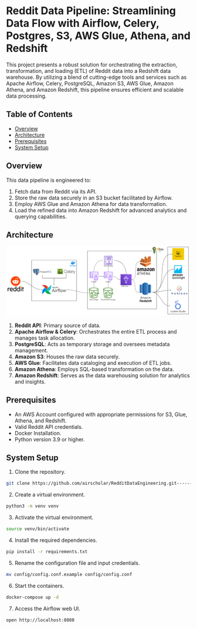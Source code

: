 # Reddit Data Pipeline: Streamlining Data Flow with Airflow, Celery, Postgres, S3, AWS Glue, Athena, and Redshift

This project presents a robust solution for orchestrating the extraction, transformation, and loading (ETL) of Reddit data into a Redshift data warehouse. By utilizing a blend of cutting-edge tools and services such as Apache Airflow, Celery, PostgreSQL, Amazon S3, AWS Glue, Amazon Athena, and Amazon Redshift, this pipeline ensures efficient and scalable data processing.

## Table of Contents

- [Overview](#overview)
- [Architecture](#architecture)
- [Prerequisites](#prerequisites)
- [System Setup](#system-setup)

## Overview

This data pipeline is engineered to:

1. Fetch data from Reddit via its API.
2. Store the raw data securely in an S3 bucket facilitated by Airflow.
3. Employ AWS Glue and Amazon Athena for data transformation.
4. Load the refined data into Amazon Redshift for advanced analytics and querying capabilities.

## Architecture
![RedditDataEngineering.png](assets%2FRedditDataEngineering.png)

1. **Reddit API**: Primary source of data.
2. **Apache Airflow & Celery**: Orchestrates the entire ETL process and manages task allocation.
3. **PostgreSQL**: Acts as temporary storage and oversees metadata management.
4. **Amazon S3**: Houses the raw data securely.
5. **AWS Glue**: Facilitates data cataloging and execution of ETL jobs.
6. **Amazon Athena**: Employs SQL-based transformation on the data.
7. **Amazon Redshift**: Serves as the data warehousing solution for analytics and insights.

## Prerequisites
- An AWS Account configured with appropriate permissions for S3, Glue, Athena, and Redshift.
- Valid Reddit API credentials.
- Docker Installation.
- Python version 3.9 or higher.

## System Setup
1. Clone the repository.
```bash
git clone https://github.com/airscholar/RedditDataEngineering.git--------
```
2. Create a virtual environment.
```bash
python3 -m venv venv
```
3. Activate the virtual environment.
```bash
source venv/bin/activate
```
4. Install the required dependencies.
```bash
pip install -r requirements.txt
```
5. Rename the configuration file and input credentials.
```bash
mv config/config.conf.example config/config.conf
```
6. Start the containers.
```bash
docker-compose up -d
```
7. Access the Airflow web UI.
```bash
open http://localhost:8080
```
